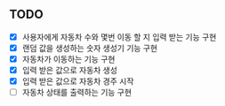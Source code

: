 ## TODO
- [x] 사용자에게 자동차 수와 몇번 이동 할 지 입력 받는 기능 구현
- [x] 랜덤 값을 생성하는 숫자 생성기 기능 구현
- [x] 자동차가 이동하는 기능 구현
- [x] 입력 받은 값으로 자동차 생성
- [x] 입력 받은 값으로 자동차 경주 시작
- [ ] 자동차 상태를 출력하는 기능 구현
